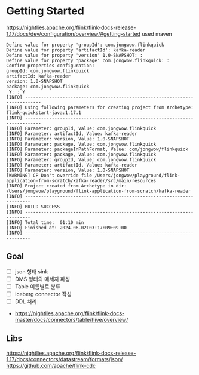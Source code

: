 # Getting Started
https://nightlies.apache.org/flink/flink-docs-release-1.17/docs/dev/configuration/overview/#getting-started
used maven

```shell
Define value for property 'groupId': com.jongwow.flinkquick
Define value for property 'artifactId': kafka-reader
Define value for property 'version' 1.0-SNAPSHOT: :
Define value for property 'package' com.jongwow.flinkquick: :
Confirm properties configuration:
groupId: com.jongwow.flinkquick
artifactId: kafka-reader
version: 1.0-SNAPSHOT
package: com.jongwow.flinkquick
 Y: : Y
[INFO] ----------------------------------------------------------------------------
[INFO] Using following parameters for creating project from Archetype: flink-quickstart-java:1.17.1
[INFO] ----------------------------------------------------------------------------
[INFO] Parameter: groupId, Value: com.jongwow.flinkquick
[INFO] Parameter: artifactId, Value: kafka-reader
[INFO] Parameter: version, Value: 1.0-SNAPSHOT
[INFO] Parameter: package, Value: com.jongwow.flinkquick
[INFO] Parameter: packageInPathFormat, Value: com/jongwow/flinkquick
[INFO] Parameter: package, Value: com.jongwow.flinkquick
[INFO] Parameter: groupId, Value: com.jongwow.flinkquick
[INFO] Parameter: artifactId, Value: kafka-reader
[INFO] Parameter: version, Value: 1.0-SNAPSHOT
[WARNING] CP Don't override file /Users/jongwow/playground/flink-application-from-scratch/kafka-reader/src/main/resources
[INFO] Project created from Archetype in dir: /Users/jongwow/playground/flink-application-from-scratch/kafka-reader
[INFO] ------------------------------------------------------------------------
[INFO] BUILD SUCCESS
[INFO] ------------------------------------------------------------------------
[INFO] Total time:  01:10 min
[INFO] Finished at: 2024-06-02T03:17:09+09:00
[INFO] ------------------------------------------------------------------------
```

## Goal
- [ ] json 형태 sink
- [ ] DMS 형태의 메세지 파싱
- [ ] Table 이름별로 분류
- [ ] iceberg connector 작성
- [ ] DDL 처리
- https://nightlies.apache.org/flink/flink-docs-master/docs/connectors/table/hive/overview/


## Libs

https://nightlies.apache.org/flink/flink-docs-release-1.17/docs/connectors/datastream/formats/json/
https://github.com/apache/flink-cdc
